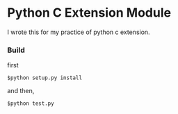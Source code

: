 # Python C Extension Module
I wrote this for my practice of python c extension.

### Build
first
```
$python setup.py install
```
and then,
```
$python test.py
```